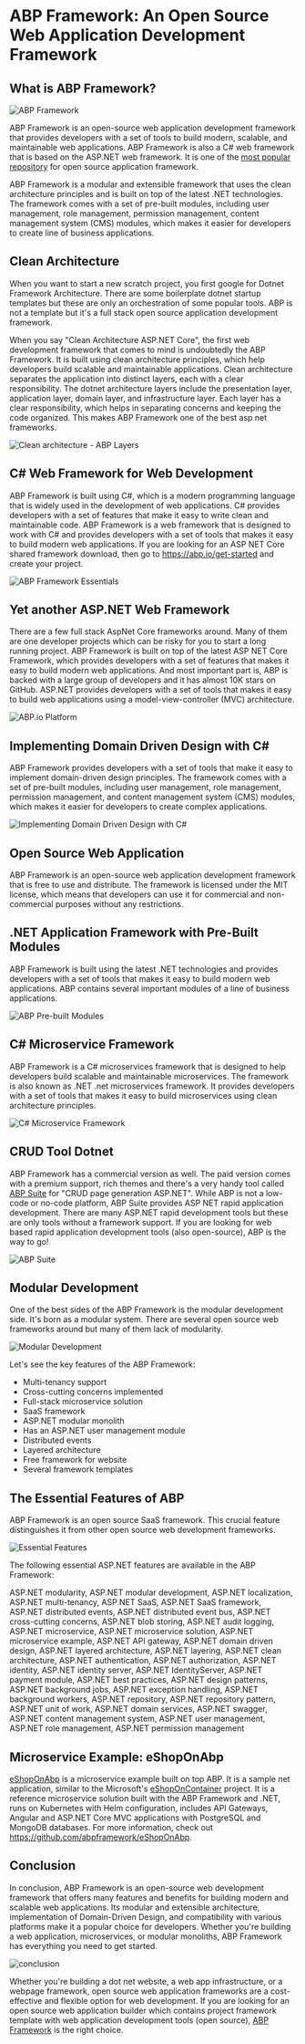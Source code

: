 # ABP Framework: An Open Source Web Application Development Framework



## What is ABP Framework?

![ABP Framework](images/abp-framework.png)

ABP Framework is an open-source web application development framework that provides developers with a set of tools to build modern, scalable, and maintainable web applications. ABP Framework is also a C# web framework that is based on the ASP.NET web framework. It is one of the [most popular repository](https://github.com/abpframework/abp) for open source application framework. 

ABP Framework is a modular and extensible framework that uses the clean architecture principles and is built on top of the latest .NET technologies. The framework comes with a set of pre-built modules, including user management, role management, permission management, content management system (CMS) modules, which makes it easier for developers to create line of business applications.



## Clean Architecture

When you want to start a new scratch project, you first google for Dotnet Framework Architecture. There are some boilerplate dotnet startup templates but these are only an orchestration of some popular tools. ABP is not a template but it's a full stack open source application development framework.

When you say "Clean Architecture ASP.NET Core", the first web development framework that comes to mind is undoubtedly the ABP Framework. It is built using clean architecture principles, which help developers build scalable and maintainable applications. Clean architecture separates the application into distinct layers, each with a clear responsibility. The dotnet architecture layers include the presentation layer, application layer, domain layer, and infrastructure layer. Each layer has a clear responsibility, which helps in separating concerns and keeping the code organized. This makes ABP Framework one of the best asp net frameworks.

![Clean architecture - ABP Layers](images/architecture-layers.png)

## C# Web Framework for Web Development

ABP Framework is built using C#, which is a modern programming language that is widely used in the development of web applications. C# provides developers with a set of features that make it easy to write clean and maintainable code. ABP Framework is a web framework that is designed to work with C# and provides developers with a set of tools that makes it easy to build modern web applications. If you are looking for an ASP NET Core shared framework download, then go to https://abp.io/get-started and create your project.

![ABP Framework Essentials](images/essentials.png)

## Yet another ASP.NET Web Framework

There are a few full stack AspNet Core frameworks around. Many of them are one developer projects which can be risky for you to start a long running project.  ABP Framework is built on top of the latest ASP NET Core Framework, which provides developers with a set of features that makes it easy to build modern web applications. And most important part is, ABP is backed with a large group of developers and it has almost 10K stars on GitHub. ASP.NET provides developers with a set of tools that makes it easy to build web applications using a model-view-controller (MVC) architecture.

![ABP.io Platform](images/the-abp-platform.png)



## Implementing Domain Driven Design with C#

ABP Framework provides developers with a set of tools that make it easy to implement domain-driven design principles. The framework comes with a set of pre-built modules, including user management, role management, permission management, and content management system (CMS) modules, which makes it easier for developers to create complex applications.

![Implementing Domain Driven Design with C#](images/ddd.png)



## Open Source Web Application

ABP Framework is an open-source web application development framework that is free to use and distribute. The framework is licensed under the MIT license, which means that developers can use it for commercial and non-commercial purposes without any restrictions.



## .NET Application Framework with Pre-Built Modules

ABP Framework is built using the latest .NET technologies and provides developers with a set of tools that makes it easy to build modern web applications. ABP contains several important modules of a line of business applications.

![ABP Pre-built Modules](images/pre-built-modules.png)



## C# Microservice Framework

ABP Framework is a C# microservices framework that is designed to help developers build scalable and maintainable microservices. The framework is also known as .NET .net microservices framework. It provides developers with a set of tools that makes it easy to build microservices using clean architecture principles.

![C# Microservice Framework](images/csharp-microservice-framework.png)



## CRUD Tool Dotnet

ABP Framework has a commercial version as well. The paid version comes with a premium support, rich themes and there's a very handy tool called [ABP Suite](https://commercial.abp.io/tools/suite) for "CRUD page generation ASP.NET". While ABP is not a low-code or no-code platform, ABP Suite provides ASP NET rapid application development. There are many ASP.NET rapid development tools but these are only tools without a framework support. If you are looking for web based rapid application development tools (also open-source), ABP is the way to go!

![ABP Suite](images/abp-suite.png)

## Modular Development

One of the best sides of the ABP Framework is the modular development side. It's born as a modular system. There are several open source web frameworks around but many of them lack of modularity. 

![Modular Development](images/modular.png)

Let's see the key features of the ABP Framework: 

- Multi-tenancy support
- Cross-cutting concerns implemented
- Full-stack microservice solution
- SaaS framework
- ASP.NET modular monolith
- Has an ASP.NET user management module
- Distributed events
- Layered architecture
- Free framework for website
- Several framework templates



## The Essential Features of ABP

ABP Framework is an open source SaaS framework. This crucial feature distinguishes it from other open source web development frameworks. 

![Essential Features](images/essential-features.png)

The following essential ASP.NET features are available in the ABP Framework:

ASP.NET modularity, ASP.NET modular development, ASP.NET localization, ASP.NET multi-tenancy, ASP.NET SaaS, ASP.NET SaaS framework, ASP.NET distributed events, ASP.NET distributed event bus,  ASP.NET cross-cutting concerns, ASP.NET blob storing, ASP.NET audit logging, ASP.NET microservice, ASP.NET microservice solution, ASP.NET microservice example, ASP.NET API gateway, ASP.NET domain driven design, ASP.NET layered architecture, ASP.NET layering, ASP.NET clean architecture, ASP.NET authentication, ASP.NET authorization, ASP.NET identity, ASP.NET identity server, ASP.NET IdentityServer,  ASP.NET payment module, ASP.NET best practices, ASP.NET design patterns, ASP.NET background jobs, ASP.NET exception handling, ASP.NET background workers, ASP.NET repository, ASP.NET repository pattern, ASP.NET unit of work, ASP.NET domain services, ASP.NET swagger, ASP.NET content management system, ASP.NET user management, ASP.NET role management, ASP.NET permission management



## Microservice Example: eShopOnAbp

[eShopOnAbp](https://www.eshoponabp.com/) is a microservice example built on top ABP. It is a sample net application, similar to the Microsoft's [eShopOnContainer](https://github.com/dotnet-architecture/eShopOnContainers) project. It is a reference microservice solution built with the ABP Framework and .NET,  runs on Kubernetes with Helm configuration, includes API Gateways,  Angular and ASP.NET Core MVC applications with PostgreSQL and MongoDB  databases. For more information, check out https://github.com/abpframework/eShopOnAbp.



## Conclusion

In conclusion, ABP Framework is an open-source web development framework that offers many features and benefits for building modern and scalable web applications. Its modular and extensible architecture, implementation of Domain-Driven Design, and compatibility with various platforms make it a popular choice for developers. Whether you're building a web application, microservices, or modular monoliths, ABP Framework has everything you need to get started.

![conclusion](images/conclusion.png)

Whether you're building a dot net website, a web app infrastructure, or a webpage framework, open source web application frameworks are a cost-effective and flexible option for web development. If you are looking for an open source web application builder which contains project framework template with web application development tools (open source), [ABP Framework](https://abp.io/) is the right choice.